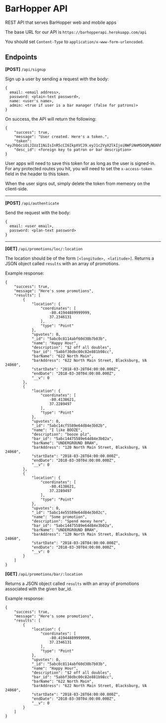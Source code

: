 # BarHopper API

REST API that serves BarHopper web and mobile apps

The base URL for our API is `https://barhopperapi.herokuapp.com/api`

You should set `Content-Type` to `application/x-www-form-urlencoded`. 

## Endpoints

**[POST]** `/api/signup`

Sign up a user by sending a request with the body: 

```
{
  email: <email address>, 
  password: <plain-text password>, 
  name: <user's name>, 
  admin: <true if user is a bar manager (false for patrons)>
}
```

On success, the API will return the following: 

```
{
    "success": true,
    "message": "User created. Here's a token.",
    "token": "eyJhbGciOiJIUzI1NiIsInR5cCI6IkpXVCJ9.eyJ1c2VyX2lkIjoiNWFiNmM5OGMyNGNhN2MxNDUwNzVhMTEyIiwiYWRtaW4iOnRydWUsImlhdCI6MTUyMTkyODU4OCwiZXhwIjoxNTIxOTMwMDI4fQ.FywqmGeS6hiXIUrC9i0fDHSBNDqLUd3gordPT9uTRYs"
    "desc_id": <foreign key to patron or bar description>
}
```

User apps will need to save this token for as long as the user is signed-in. For any protected routes you hit, you will need to set the `x-access-token` field in the header to this token. 

When the user signs out, simply delete the token from memeory on the client-side. 

---

**[POST]** `/api/authenticate`

Send the request with the body: 

```
{
  email: <user email>, 
  password: <plan-text password>
}
```

---

**[GET]** `/api/promotions/loc/:location`

The location should be of the form `[<longitude>, <latitude>]`. Returns a JSON object called `results` with an array of promotions. 

Example response: 

```
{
    "success": true,
    "message": "Here's some promotions",
    "results": [
        {
            "location": {
                "coordinates": [
                    -80.41944889999999,
                    37.2346131
                ],
                "type": "Point"
            },
            "upvotes": 0,
            "_id": "5abc0c8114abf60d30b7b03b",
            "name": "Happy Hour",
            "description": "$2 off all doubles",
            "bar_id": "5abbf30dbc00c82e881b98cc",
            "barName": "622 North Main",
            "barAddress": "622 North Main Street, Blacksburg, VA 24060",
            "startDate": "2018-03-28T04:00:00.000Z",
            "endDate": "2018-03-30T04:00:00.000Z",
            "__v": 0
        },
        {
            "location": {
                "coordinates": [
                    -80.4138621,
                    37.2289497
                ],
                "type": "Point"
            },
            "upvotes": 0,
            "_id": "5abc14cf5589e64d84e3b02b",
            "name": "I like BOOZE",
            "description": "booze plz",
            "bar_id": "5abc14475589e64d84e3b02a",
            "barName": "UNDERGROUND BRAH",
            "barAddress": "120 North Main Street, Blacksburg, VA 24060",
            "startDate": "2018-03-28T04:00:00.000Z",
            "endDate": "2018-03-30T04:00:00.000Z",
            "__v": 0
        },
        {
            "location": {
                "coordinates": [
                    -80.4138621,
                    37.2289497
                ],
                "type": "Point"
            },
            "upvotes": 0,
            "_id": "5abc14e55589e64d84e3b02c",
            "name": "Some promotion",
            "description": "Spend money here",
            "bar_id": "5abc14475589e64d84e3b02a",
            "barName": "UNDERGROUND BRAH",
            "barAddress": "120 North Main Street, Blacksburg, VA 24060",
            "startDate": "2018-03-28T04:00:00.000Z",
            "endDate": "2018-03-30T04:00:00.000Z",
            "__v": 0
        }
    ]
}
```


**[GET]** `/api/promotions/bar/:location`

Returns a JSON object called `results` with an array of promotions associated with the given bar_id. 

Example response: 

```
{
    "success": true,
    "message": "Here's some promotions",
    "results": [
        {
            "location": {
                "coordinates": [
                    -80.41944889999999,
                    37.2346131
                ],
                "type": "Point"
            },
            "upvotes": 0,
            "_id": "5abc0c8114abf60d30b7b03b",
            "name": "Happy Hour",
            "description": "$2 off all doubles",
            "bar_id": "5abbf30dbc00c82e881b98cc",
            "barName": "622 North Main",
            "barAddress": "622 North Main Street, Blacksburg, VA 24060",
            "startDate": "2018-03-28T04:00:00.000Z",
            "endDate": "2018-03-30T04:00:00.000Z",
            "__v": 0
        }
    ]
}
```
